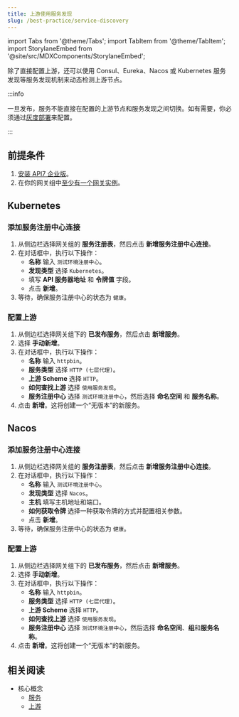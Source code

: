 ```yaml
---
title: 上游使用服务发现
slug: /best-practice/service-discovery
---
```


import Tabs from '@theme/Tabs';
import TabItem from '@theme/TabItem';
import StorylaneEmbed from '@site/src/MDXComponents/StorylaneEmbed';

除了直接配置上游，还可以使用 Consul、Eureka、Nacos 或 Kubernetes 服务发现等服务发现机制来动态检测上游节点。

:::info

一旦发布，服务不能直接在配置的上游节点和服务发现之间切换。如有需要，你必须通过[灰度部署](../getting-started/canary-upstream.md)来配置。

:::

## 前提条件

1. [安装 API7 企业版](../getting-started/install-api7-ee.md)。
2. 在你的网关组中[至少有一个网关实例](../getting-started/add-gateway-instance.md)。

## Kubernetes

### 添加服务注册中心连接

1. 从侧边栏选择网关组的 **服务注册表**，然后点击 **新增服务注册中心连接**。
2. 在对话框中，执行以下操作：
   * **名称** 输入 `测试环境注册中心`。
   * **发现类型** 选择 `Kubernetes`。
   * 填写 **API 服务器地址** 和 **令牌值** 字段。
   * 点击 **新增**。
3. 等待，确保服务注册中心的状态为 `健康`。

### 配置上游

1. 从侧边栏选择网关组下的 **已发布服务**，然后点击 **新增服务**。
2. 选择 **手动新增**。
3. 在对话框中，执行以下操作：
   * **名称** 输入 `httpbin`。
   * **服务类型** 选择 `HTTP (七层代理)`。
   * **上游 Scheme** 选择 `HTTP`。
   * **如何查找上游** 选择 `使用服务发现`。
   * **服务注册中心** 选择 `测试环境注册中心`，然后选择 **命名空间** 和 **服务名称**。
4. 点击 **新增**。这将创建一个“无版本”的新服务。

## Nacos

### 添加服务注册中心连接

1. 从侧边栏选择网关组的 **服务注册表**，然后点击 **新增服务注册中心连接**。
2. 在对话框中，执行以下操作：
   * **名称** 输入 `测试环境注册中心`。
   * **发现类型** 选择 `Nacos`。
   * **主机** 填写主机地址和端口。
   * **如何获取令牌** 选择一种获取令牌的方式并配置相关参数。
   * 点击 **新增**。
3. 等待，确保服务注册中心的状态为 `健康`。

### 配置上游

1. 从侧边栏选择网关组下的 **已发布服务**，然后点击 **新增服务**。
2. 选择 **手动新增**。
3. 在对话框中，执行以下操作：
   * **名称** 输入 `httpbin`。
   * **服务类型** 选择 `HTTP (七层代理)`。
   * **上游 Scheme** 选择 `HTTP`。
   * **如何查找上游** 选择 `使用服务发现`。
   * **服务注册中心** 选择 `测试环境注册中心`，然后选择 **命名空间**、**组**和**服务名称**。
4. 点击 **新增**。这将创建一个“无版本”的新服务。

## 相关阅读

* 核心概念 
  * [服务](../key-concepts/services.md)
  * [上游](../key-concepts/upstreams.md)
